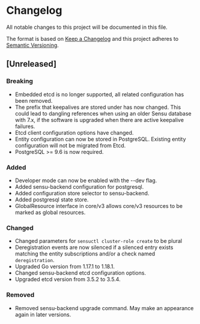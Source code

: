 # Changelog
All notable changes to this project will be documented in this file.

The format is based on [Keep a Changelog](http://keepachangelog.com/en/1.0.0/)
and this project adheres to [Semantic
Versioning](http://semver.org/spec/v2.0.0.html).

## [Unreleased]

### Breaking
- Embedded etcd is no longer supported, all related configuration has been
removed.
- The prefix that keepalives are stored under has now changed. This could lead
to dangling references when using an older Sensu database with 7.x, if the
software is upgraded when there are active keepalive failures.
- Etcd client configuration options have changed.
- Entity configuration can now be stored in PostgreSQL. Existing entity
configuration will not be migrated from Etcd.
- PostgreSQL >= 9.6 is now required.

### Added
- Developer mode can now be enabled with the --dev flag.
- Added sensu-backend configuration for postgresql.
- Added configuration store selector to sensu-backend.
- Added postgresql state store.
- GlobalResource interface in core/v3 allows core/v3 resources to
be marked as global resources.

### Changed
- Changed parameters for `sensuctl cluster-role create` to be plural
- Deregistration events are now silenced if a silenced entry exists matching the
entity subscriptions and/or a check named `deregistration`.
- Upgraded Go version from 1.17.1 to 1.18.1.
- Changed sensu-backend etcd configuration options.
- Upgraded etcd version from 3.5.2 to 3.5.4.

### Removed
- Removed sensu-backend upgrade command. May make an appearance again in later versions.
